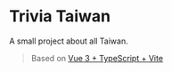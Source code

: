 # Trivia Taiwan

A small project about all Taiwan.

> Based on [Vue 3 + TypeScript + Vite](https://vitejs.dev/)